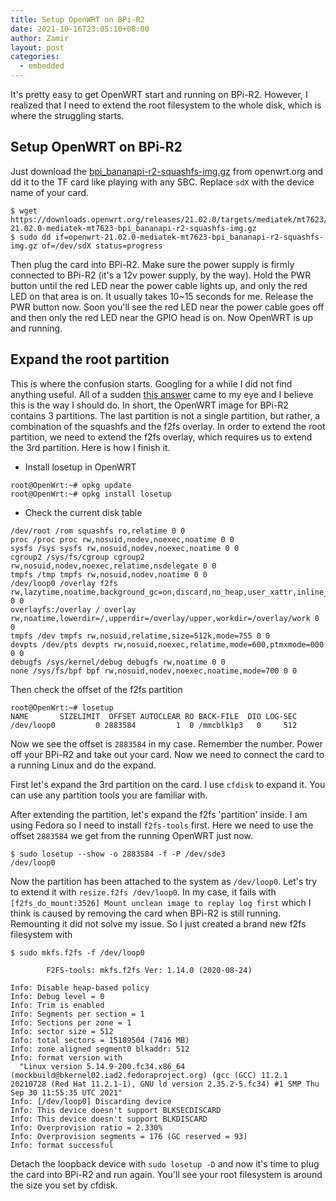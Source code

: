 ```yaml
---
title: Setup OpenWRT on BPi-R2
date: 2021-10-16T23:05:10+08:00
author: Zamir
layout: post
categories:
  - embedded
---
```

It's pretty easy to get OpenWRT start and running on BPi-R2. However, I realized that I need to extend the root filesystem to the whole disk, which is where the struggling starts.

## Setup OpenWRT on BPi-R2

Just download the [bpi_bananapi-r2-squashfs-img.gz](https://downloads.openwrt.org/releases/21.02.0/targets/mediatek/mt7623/openwrt-21.02.0-mediatek-mt7623-bpi_bananapi-r2-squashfs-img.gz) from openwrt.org and dd it to the TF card like playing with any SBC. Replace `sdX` with the device name of your card.

```
$ wget https://downloads.openwrt.org/releases/21.02.0/targets/mediatek/mt7623/openwrt-21.02.0-mediatek-mt7623-bpi_bananapi-r2-squashfs-img.gz
$ sudo dd if=openwrt-21.02.0-mediatek-mt7623-bpi_bananapi-r2-squashfs-img.gz of=/dev/sdX status=progress
```

Then plug the card into BPi-R2. Make sure the power supply is firmly connected to BPi-R2 (it's a 12v power supply, by the way). Hold the PWR button until the red LED near the power cable lights up, and only the red LED on that area is on. It usually takes 10~15 seconds for me. Release the PWR button now. Soon you'll see the red LED near the power cable goes off and then only the red LED near the GPIO head is on. Now OpenWRT is up and running.

## Expand the root partition

This is where the confusion starts. Googling for a while I did not find anything useful. All of a sudden [this answer](https://forum.openwrt.org/t/expanding-openwrt-squashfs-image-sdcard/60606/5) came to my eye and I believe this is the way I should do. In short, the OpenWRT image for BPi-R2 contains 3 partitions. The last partition is not a single partition, but rather, a combination of the squashfs and the f2fs overlay. In order to extend the root partition, we need to extend the f2fs overlay, which requires us to extend the 3rd partition. Here is how I finish it.

* Install losetup in OpenWRT

```
root@OpenWrt:~# opkg update
root@OpenWrt:~# opkg install losetup
```

* Check the current disk table 

```
/dev/root /rom squashfs ro,relatime 0 0
proc /proc proc rw,nosuid,nodev,noexec,noatime 0 0
sysfs /sys sysfs rw,nosuid,nodev,noexec,noatime 0 0
cgroup2 /sys/fs/cgroup cgroup2 rw,nosuid,nodev,noexec,relatime,nsdelegate 0 0
tmpfs /tmp tmpfs rw,nosuid,nodev,noatime 0 0
/dev/loop0 /overlay f2fs rw,lazytime,noatime,background_gc=on,discard,no_heap,user_xattr,inline_xattr,inline_data,inline_dentry,flush_merge,extent_cache,mode=adaptive,active_logs=6,alloc_mode=reuse,fsync_mode=posix 0 0
overlayfs:/overlay / overlay rw,noatime,lowerdir=/,upperdir=/overlay/upper,workdir=/overlay/work 0 0
tmpfs /dev tmpfs rw,nosuid,relatime,size=512k,mode=755 0 0
devpts /dev/pts devpts rw,nosuid,noexec,relatime,mode=600,ptmxmode=000 0 0
debugfs /sys/kernel/debug debugfs rw,noatime 0 0
none /sys/fs/bpf bpf rw,nosuid,nodev,noexec,noatime,mode=700 0 0
```

Then check the offset of the f2fs partition

```
root@OpenWrt:~# losetup
NAME       SIZELIMIT  OFFSET AUTOCLEAR RO BACK-FILE  DIO LOG-SEC
/dev/loop0         0 2883584         1  0 /mmcblk1p3   0     512
```

Now we see the offset is `2883584` in my case. Remember the number. Power off your BPi-R2 and take out your card. Now we need to connect the card to a running Linux and do the expand.

First let's expand the 3rd partition on the card. I use `cfdisk` to expand it. You can use any partition tools you are familiar with. 

After extending the partition, let's expand the f2fs 'partition' inside. I am using Fedora so I need to install `f2fs-tools` first. Here we need to use the offset `2883584` we get from the running OpenWRT just now.

```
$ sudo losetup --show -o 2883584 -f -P /dev/sde3 
/dev/loop0
```

Now the partition has been attached to the system as `/dev/loop0`. Let's try to extend it with `resize.f2fs /dev/loop0`. In my case, it fails with `[f2fs_do_mount:3526] Mount unclean image to replay log first` which I think is caused by removing the card when BPi-R2 is still running. Remounting it did not solve my issue. So I just created a brand new f2fs filesystem with

```
$ sudo mkfs.f2fs -f /dev/loop0

        F2FS-tools: mkfs.f2fs Ver: 1.14.0 (2020-08-24)

Info: Disable heap-based policy
Info: Debug level = 0
Info: Trim is enabled
Info: Segments per section = 1
Info: Sections per zone = 1
Info: sector size = 512
Info: total sectors = 15189504 (7416 MB)
Info: zone aligned segment0 blkaddr: 512
Info: format version with
  "Linux version 5.14.9-200.fc34.x86_64 (mockbuild@bkernel02.iad2.fedoraproject.org) (gcc (GCC) 11.2.1 20210728 (Red Hat 11.2.1-1), GNU ld version 2.35.2-5.fc34) #1 SMP Thu Sep 30 11:55:35 UTC 2021"
Info: [/dev/loop0] Discarding device
Info: This device doesn't support BLKSECDISCARD
Info: This device doesn't support BLKDISCARD
Info: Overprovision ratio = 2.330%
Info: Overprovision segments = 176 (GC reserved = 93)
Info: format successful
```

Detach the loopback device with `sudo losetup -D` and now it's time to plug the card into BPi-R2 and run again. You'll see your root filesystem is around the size you set by cfdisk.

